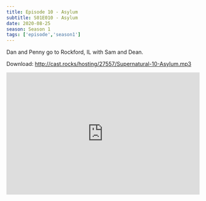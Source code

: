 ```yaml
---
title: Episode 10 - Asylum
subtitle: S01E010 - Asylum
date: 2020-08-25
season: Season 1
tags: ['episode','season1']
---
```


Dan and Penny go to Rockford, IL with Sam and Dean.  

Download: <a href="http://cast.rocks/hosting/27557/Supernatural-10-Asylum.mp3" Alt="Supernatural Episode 10 - Asylum">http://cast.rocks/hosting/27557/Supernatural-10-Asylum.mp3</a>

<iframe src="https://cast.rocks/player/27557/Supernatural-10-Asylum.mp3?episodeTitle=Episode%2010%20-%20Asylum&podcastTitle=Couple%20of%20Idjits&episodeDate=August%2025th%2C%202020&imageURL=https%3A%2F%2Fcast.rocks%2Fhosting%2F27557%2Ffeeds%2FCAURZ.jpg" style="border: none; min-height: 265px; max-height: 320px; max-width: 558px; min-width: 270px; width: 100%; height: 100%;" scrollbars="no"></iframe>
